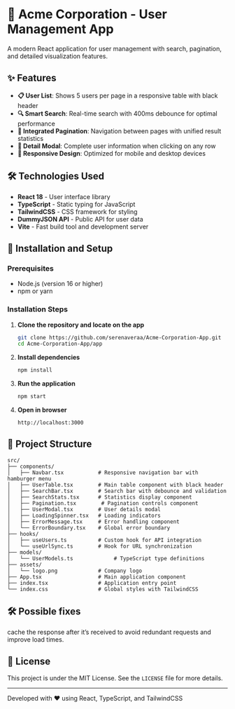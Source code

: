 # 🏢 Acme Corporation - User Management App

A modern React application for user management with search, pagination, and detailed visualization features.

## ✨ Features

- **📋 User List**: Shows 5 users per page in a responsive table with black header
- **🔍 Smart Search**: Real-time search with 400ms debounce for optimal performance
- **📄 Integrated Pagination**: Navigation between pages with unified result statistics
- **👤 Detail Modal**: Complete user information when clicking on any row
- **📱 Responsive Design**: Optimized for mobile and desktop devices
## 🛠️ Technologies Used

- **React 18** - User interface library
- **TypeScript** - Static typing for JavaScript
- **TailwindCSS** - CSS framework for styling
- **DummyJSON API** - Public API for user data
- **Vite** - Fast build tool and development server

## 🚀 Installation and Setup

### Prerequisites

- Node.js (version 16 or higher)
- npm or yarn

### Installation Steps

1. **Clone the repository and locate on the app**
   ```bash
   git clone https://github.com/serenaveraa/Acme-Corporation-App.git
   cd Acme-Corporation-App/app
   ```

2. **Install dependencies**
   ```bash
   npm install
   ```

3. **Run the application**
   ```bash
   npm start
   ```

4. **Open in browser**
   ```
   http://localhost:3000
   ```

## 📁 Project Structure

```
src/
├── components/
│   ├── Navbar.tsx           # Responsive navigation bar with hamburger menu
│   ├── UserTable.tsx        # Main table component with black header
│   ├── SearchBar.tsx        # Search bar with debounce and validation
│   ├── SearchStats.tsx      # Statistics display component
│   ├── Pagination.tsx        # Pagination controls component
│   ├── UserModal.tsx        # User details modal
│   ├── LoadingSpinner.tsx   # Loading indicators
│   ├── ErrorMessage.tsx     # Error handling component
│   └── ErrorBoundary.tsx    # Global error boundary
├── hooks/
│   ├── useUsers.ts          # Custom hook for API integration
│   └── useUrlSync.ts        # Hook for URL synchronization
├── models/
│   └── UserModels.ts             # TypeScript type definitions
├── assets/
│   └── logo.png             # Company logo
├── App.tsx                  # Main application component
├── index.tsx                # Application entry point
└── index.css                # Global styles with TailwindCSS
```

## 🛠️ Possible fixes 

cache the response after it’s received to avoid redundant requests and improve load times.
## 📄 License

This project is under the MIT License. See the `LICENSE` file for more details.

---

Developed with ❤️ using React, TypeScript, and TailwindCSS